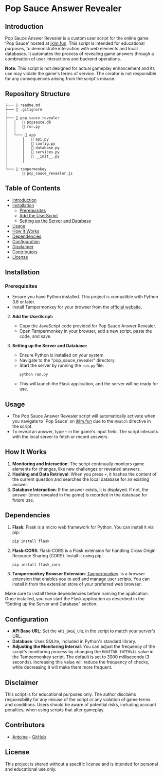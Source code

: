 # Pop Sauce Answer Revealer

## Introduction
Pop Sauce Answer Revealer is a custom user script for the online game 'Pop Sauce' hosted at [jklm.fun](https://jklm.fun/). This script is intended for educational purposes, to demonstrate interaction with web elements and local databases. It automates the process of revealing game answers through a combination of user interactions and backend operations. 

**Note:** This script is not designed for actual gameplay enhancement and its use may violate the game's terms of service. The creator is not responsible for any consequences arising from the script's misuse.

## Repository Structure
```
├─── 📄 readme.md
├─── 📄 .gitignore
|
├─── 📁 pop_sauce_revealer
│   │   📄 popsauce.db
│   │   📄 run.py
│   │
│   └─── 📁 app
│       │   📄 api.py
│       │   📄 config.py
│       │   📄 database.py
│       │   📄 services.py
│       │   📄 __init__.py
│       │
│
└─── 📁 tampermonkey
        📄 pop_sauce_revealer.js
```

## Table of Contents
- [Introduction](#introduction)
- [Installation](#installation)
  - [Prerequisites](#prerequisites)
  - [Add the UserScript](#add-the-userscript)
  - [Setting up the Server and Database](#setting-up-the-server-and-database)
- [Usage](#usage)
- [How It Works](#how-it-works)
- [Dependencies](#dependencies)
- [Configuration](#configuration)
- [Disclaimer](#disclaimer)
- [Contributors](#contributors)
- [License](#license)

## Installation
### Prerequisites
- Ensure you have Python installed. This project is compatible with Python 3.6 or later.
- Install Tampermonkey for your browser from the [official website](https://www.tampermonkey.net/).

2. **Add the UserScript:**
   - Copy the JavaScript code provided for Pop Sauce Answer Revealer.
   - Open Tampermonkey in your browser, add a new script, paste the code, and save.

3. **Setting up the Server and Database:**
   - Ensure Python is installed on your system.
   - Navigate to the "pop_sauce_revealer" directory.
   - Start the server by running the `run.py` file:
     ```bash
     python run.py
     ```
   - This will launch the Flask application, and the server will be ready for use.

## Usage
- The Pop Sauce Answer Revealer script will automatically activate when you navigate to 'Pop Sauce' on [jklm.fun](https://jklm.fun/) due to the `@match` directive in the script.
- To reveal an answer, type `+` in the game's input field. The script interacts with the local server to fetch or record answers.

## How It Works
1. **Monitoring and Interaction**: The script continually monitors game elements for changes, like new challenges or revealed answers.
2. **Hashing and Data Retrieval**: When you press `+`, it hashes the content of the current question and searches the local database for an existing answer.
3. **Database Interaction**: If the answer exists, it is displayed. If not, the answer (once revealed in the game) is recorded in the database for future use.

## Dependencies

1. **Flask**: Flask is a micro web framework for Python. You can install it via pip:
    ```bash
    pip install flask
    ```

2. **Flask-CORS**: Flask-CORS is a Flask extension for handling Cross Origin Resource Sharing (CORS). Install it using pip:
    ```bash
    pip install flask_cors
    ```

3. **Tampermonkey Browser Extension**: [Tampermonkey](https://www.tampermonkey.net/). is a browser extension that enables you to add and manage user scripts. You can install it from the extension store of your preferred web browser.

Make sure to install these dependencies before running the application. Once installed, you can start the Flask application as described in the "Setting up the Server and Database" section. 


## Configuration
- **API Base URL**: Set the `API_BASE_URL` in the script to match your server's URL.
- **Database**: Uses SQLite, included in Python's standard library.
- **Adjusting the Monitoring Interval**: You can adjust the frequency of the script's monitoring process by changing the `MONITOR_INTERVAL` value in the Tampermonkey script. The default is set to 3000 milliseconds (3 seconds). Increasing this value will reduce the frequency of checks, while decreasing it will make them more frequent.

## Disclaimer
This script is for educational purposes only. The author disclaims responsibility for any misuse of the script or any violation of game terms and conditions. Users should be aware of potential risks, including account penalties, when using scripts that alter gameplay.

## Contributors
- [Antoine](#) - [GitHub](https://github.com/antoineghigny)


## License
This project is shared without a specific license and is intended for personal and educational use only.
